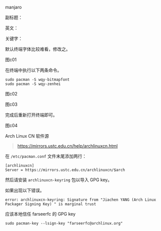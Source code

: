 manjaro

副标题：

英文：

关键字：







默认终端字体比较难看，修改之。

图c01



在终端中执行以下两条命令。

```
sudo pacman -S wqy-bitmapfont
sudo pacman -S wqy-zenhei
```

图c02

图c03



完成后重新打开终端即可。

图c04



 Arch Linux CN 软件源 

> https://mirrors.ustc.edu.cn/help/archlinuxcn.html



在 `/etc/pacman.conf` 文件末尾添加两行：

```
[archlinuxcn]
Server = https://mirrors.ustc.edu.cn/archlinuxcn/$arch
```

然后请安装 `archlinuxcn-keyring` 包以导入 GPG key。



如果出现以下错误。

```
error: archlinuxcn-keyring: Signature from "Jiachen YANG (Arch Linux Packager Signing Key) " is marginal trust
```

 应该本地信任 farseerfc 的 GPG key 

```
sudo pacman-key --lsign-key "farseerfc@archlinux.org"
```

